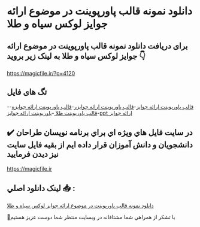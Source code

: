 # دانلود نمونه قالب پاورپوینت در موضوع ارائه جوایز لوکس سیاه و طلا

## برای دریافت دانلود نمونه قالب پاورپوینت در موضوع ارائه جوایز لوکس سیاه و طلا به لینک زیر بروید 👇

https://magicfile.ir/?p=4120

## تگ های فایل

-[قالب پاورپوینت ارائه جوایز](https://magicfile.ir/product/%d9%82%d8%a7%d9%84%d8%a8-%d9%be%d8%a7%d9%88%d8%b1%d9%be%d9%88%db%8c%d9%86%d8%aa-%d8%af%d8%b1-%d9%85%d9%88%d8%b6%d9%88%d8%b9%d8%a7%d8%b1%d8%a7%d8%a6%d9%87-%d8%ac%d9%88%d8%a7%db%8c%d8%b2%d9%84%d9%88%da%a9%d8%b3-%d8%b3%db%8c%d8%a7%d9%87-%d9%88-%d8%b7%d9%84%d8%a7/)-[قالب پاورپوینت ارائه جوایزر](https://magicfile.ir/product/%d9%82%d8%a7%d9%84%d8%a8-%d9%be%d8%a7%d9%88%d8%b1%d9%be%d9%88%db%8c%d9%86%d8%aa-%d8%af%d8%b1-%d9%85%d9%88%d8%b6%d9%88%d8%b9%d8%a7%d8%b1%d8%a7%d8%a6%d9%87-%d8%ac%d9%88%d8%a7%db%8c%d8%b2%d9%84%d9%88%da%a9%d8%b3-%d8%b3%db%8c%d8%a7%d9%87-%d9%88-%d8%b7%d9%84%d8%a7/)-[قالب پاورپوینت ارائه جوایزه](https://magicfile.ir/product/%d9%82%d8%a7%d9%84%d8%a8-%d9%be%d8%a7%d9%88%d8%b1%d9%be%d9%88%db%8c%d9%86%d8%aa-%d8%af%d8%b1-%d9%85%d9%88%d8%b6%d9%88%d8%b9%d8%a7%d8%b1%d8%a7%d8%a6%d9%87-%d8%ac%d9%88%d8%a7%db%8c%d8%b2%d9%84%d9%88%da%a9%d8%b3-%d8%b3%db%8c%d8%a7%d9%87-%d9%88-%d8%b7%d9%84%d8%a7/)-[قالب پاورپوینت طلا ](https://magicfile.ir/product/%d9%82%d8%a7%d9%84%d8%a8-%d9%be%d8%a7%d9%88%d8%b1%d9%be%d9%88%db%8c%d9%86%d8%aa-%d8%af%d8%b1-%d9%85%d9%88%d8%b6%d9%88%d8%b9%d8%a7%d8%b1%d8%a7%d8%a6%d9%87-%d8%ac%d9%88%d8%a7%db%8c%d8%b2%d9%84%d9%88%da%a9%d8%b3-%d8%b3%db%8c%d8%a7%d9%87-%d9%88-%d8%b7%d9%84%d8%a7/)-[پاورپوینت ارائه جوایز](https://magicfile.ir/product/%d9%82%d8%a7%d9%84%d8%a8-%d9%be%d8%a7%d9%88%d8%b1%d9%be%d9%88%db%8c%d9%86%d8%aa-%d8%af%d8%b1-%d9%85%d9%88%d8%b6%d9%88%d8%b9%d8%a7%d8%b1%d8%a7%d8%a6%d9%87-%d8%ac%d9%88%d8%a7%db%8c%d8%b2%d9%84%d9%88%da%a9%d8%b3-%d8%b3%db%8c%d8%a7%d9%87-%d9%88-%d8%b7%d9%84%d8%a7/)-[ppt ارائه جوایز](https://magicfile.ir/product/%d9%82%d8%a7%d9%84%d8%a8-%d9%be%d8%a7%d9%88%d8%b1%d9%be%d9%88%db%8c%d9%86%d8%aa-%d8%af%d8%b1-%d9%85%d9%88%d8%b6%d9%88%d8%b9%d8%a7%d8%b1%d8%a7%d8%a6%d9%87-%d8%ac%d9%88%d8%a7%db%8c%d8%b2%d9%84%d9%88%da%a9%d8%b3-%d8%b3%db%8c%d8%a7%d9%87-%d9%88-%d8%b7%d9%84%d8%a7/)

## ✔️ در سايت فايل هاي ويژه اي براي برنامه نويسان طراحان دانشجويان و دانش آموزان قرار داده ايم از بقيه فايل سايت نيز ديدن فرماييد

https://magicfile.ir


## لينک دانلود اصلي 📥 :

[دانلود نمونه قالب پاورپوینت در موضوع ارائه جوایز لوکس سیاه و طلا](https://magicfile.ir/product/%d9%82%d8%a7%d9%84%d8%a8-%d9%be%d8%a7%d9%88%d8%b1%d9%be%d9%88%db%8c%d9%86%d8%aa-%d8%af%d8%b1-%d9%85%d9%88%d8%b6%d9%88%d8%b9%d8%a7%d8%b1%d8%a7%d8%a6%d9%87-%d8%ac%d9%88%d8%a7%db%8c%d8%b2%d9%84%d9%88%da%a9%d8%b3-%d8%b3%db%8c%d8%a7%d9%87-%d9%88-%d8%b7%d9%84%d8%a7/) 


🙏با تشکر از همراهي شما مشتاقانه در وبسایت منتظر شما دوست عزیز هستیم

